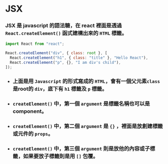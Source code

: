 # JSX

### JSX 是 javascript 的語法糖，在 react 裡面是透過 `React.createElement()` 函式建構出來的 `HTML` 標籤。

```js
import React from "react";

React.createElement("div", { class: root }, [
  React.createElement("h1", { class: "title" }, "Hello React"),
  React.createElement("p", {}, "I am div's child"),
]);
```

- ### 上面是用 `Javascript` 的形式寫成的 `HTML`，會有一個父元素`class` 是**root**的 `div`，底下有 `h1` 標籤及 `p` 標籤。
- ### `createElement()` 中，第一個 `argument` 是標籤名稱也可以是**component**。
- ### `createElement()` 中，第二個 `argument` 是 `{}` ，裡面是放創建標籤或元件的 `props`。
- ### `createElement()` 中，第三個 `argument` 則是放他的內容或子標籤，如果要放子標籤則是用 `[]` 包覆。
